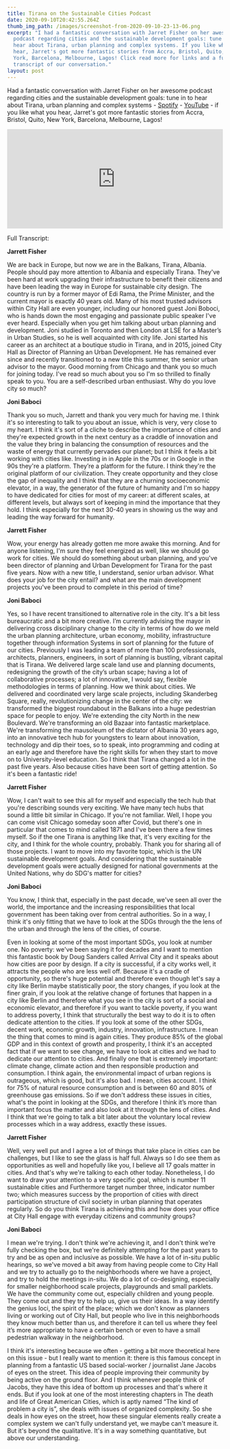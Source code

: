 ```yaml
---
title: Tirana on the Sustainable Cities Podcast
date: 2020-09-10T20:42:55.264Z
thumb_img_path: /images/screenshot-from-2020-09-10-23-13-06.png
excerpt: "I had a fantastic conversation with Jarret Fisher on her awesome
  podcast regarding cities and the sustainable development goals: tune in to
  hear about Tirana, urban planning and complex systems. If you like what you
  hear, Jarret's got more fantastic stories from Accra, Bristol, Quito, New
  York, Barcelona, Melbourne, Lagos! Click read more for links and a full
  transcript of our conversation."
layout: post
---
```

Had a fantastic conversation with Jarret Fisher on her awesome podcast regarding cities and the sustainable development goals: tune in to hear about Tirana, urban planning and complex systems - [Spotify](https://open.spotify.com/episode/3ZdtvV5dcJWaQLwhWCmDeZ?si=V__VTChPScuSU8G9xOo-Ng) - [YouTube](https://www.youtube.com/watch?v=hbdwKdoDRXE) - if you like what you hear, Jarret's got more fantastic stories from Accra, Bristol, Quito, New York, Barcelona, Melbourne, Lagos! 

<iframe src="https://open.spotify.com/embed-podcast/episode/3ZdtvV5dcJWaQLwhWCmDeZ" width="100%" height="232" frameborder="0" allowtransparency="true" allow="encrypted-media"></iframe>

Full Transcript:

**Jarrett Fisher**

We are back in Europe, but now we are in the Balkans, Tirana, Albania. People should pay more attention to Albania and especially Tirana. They've been hard at work upgrading their infrastructure to benefit their citizens and have been leading the way in Europe for sustainable city design. The country is run by a former mayor of Edi Rama, the Prime Minister, and the current mayor is exactly 40 years old. Many of his most trusted advisors within City Hall are even younger, including our honored guest Joni Boboci, who is hands down the most engaging and passionate public speaker I've ever heard. Especially when you get him talking about urban planning and development. Joni studied in Toronto and then London at LSE for a Master’s in Urban Studies, so he is well acquainted with city life. Joni started his career as an architect at a boutique studio in Tirana, and in 2015, joined City Hall as Director of Planning an Urban Development. He has remained ever since and recently transitioned to a new title this summer, the senior urban advisor to the mayor. Good morning from Chicago and thank you so much for joining today. I've read so much about you so I'm so thrilled to finally speak to you. You are a self-described urban enthusiast. Why do you love city so much?

**Joni Baboci**

Thank you so much, Jarrett and thank you very much for having me. I think it's so interesting to talk to you about an issue, which is very, very close to my heart. I think it's sort of a cliche to describe the importance of cities and they're expected growth in the next century as a craddle of innovation and the value they bring in balancing the consumption of resources and the waste of energy that currently pervades our planet; but I think it feels a bit working with cities like. Investing in in Apple in the 70s or in Google in the 90s they're a platform. They’re a platform for the future. I think they're the original platform of our civilization. They create opportunity and they close the gap of inequality and I think that they are a churning socioeconomic elevator, in a way, the generator of the future of humanity and I'm so happy to have dedicated for cities for most of my career: at different scales, at different levels, but always sort of keeping in mind the importance that they hold. I think especially for the next 30-40 years in showing us the way and leading the way forward for humanity.

**Jarrett Fisher**

Wow, your energy has already gotten me more awake this morning. And for anyone listening, I'm sure they feel energized as well, like we should go work for cities. We should do something about urban planning, and you've been director of planning and Urban Development for Tirana for the past five years. Now with a new title, I understand, senior urban advisor. What does your job for the city entail? and what are the main development projects you've been proud to complete in this period of time?

**Joni Baboci**

Yes, so I have recent transitioned to alternative role in the city. It's a bit less bureaucratic and a bit more creative. I’m currently advising the mayor in delivering cross disciplinary change to the city in terms of how do we meld the urban planning architecture, urban economy, mobility, infrastructure together through information Systems in sort of planning for the future of our cities. Previously I was leading a team of more than 100 professionals, architects, planners, engineers, in sort of planning is bustling, vibrant capital that is Tirana. We delivered large scale land use and planning documents, redesigning the growth of the city’s urban scape; having a lot of collaborative processes; a lot of innovative, I would say, flexible methodologies in terms of planning. How we think about cities. We delivered and coordinated very large scale projects, including Skanderbeg Square, really, revolutionizing change in the center of the city: we transformed the biggest roundabout in the Balkans into a huge pedestrian space for people to enjoy. We're extending the city North in the new Boulevard. We're transforming an old Bazaar into fantastic marketplace. We're transforming the mausoleum of the dictator of Albania 30 years ago, into an innovative tech hub for youngsters to learn about innovation, technology and dip their toes, so to speak, into programming and coding at an early age and therefore have the right skills for when they start to move on to University-level education. So I think that Tirana changed a lot in the past five years. Also because cities have been sort of getting attention. So it's been a fantastic ride!

**Jarrett Fisher**

Wow, I can't wait to see this all for myself and especially the tech hub that you're describing sounds very exciting. We have many tech hubs that sound a little bit similar in Chicago. If you're not familiar. Well, I hope you can come visit Chicago someday soon after Covid, but there's one in particular that comes to mind called 1871 and I've been there a few times myself. So if the one Tirana is anything like that, it's very exciting for the city, and I think for the whole country, probably. Thank you for sharing all of those projects. I want to move into my favorite topic, which is the UN sustainable development goals. And considering that the sustainable development goals were actually designed for national governments at the United Nations, why do SDG's matter for cities?

**Joni Baboci**

You know, I think that, especially in the past decade, we've seen all over the world, the importance and the increasing responsibilities that local government has been taking over from central authorities. So in a way, I think it's only fitting that we have to look at the SDGs through the the lens of the urban and through the lens of the cities, of course.

Even in looking at some of the most important SDGs, you look at number one. No poverty: we've been saying it for decades and I want to mention this fantastic book by Doug Sanders called Arrival City and it speaks about how cities are poor by design. If a city is successful, if a city works well, it attracts the people who are less well off. Because it's a cradle of opportunity, so there's huge potential and therefore even though let's say a city like Berlin maybe statistically poor, the story changes, if you look at the finer grain, if you look at the relative change of fortunes that happen in a city like Berlin and therefore what you see in the city is sort of a social and economic elevator, and therefore if you want to tackle poverty, if you want to address poverty, I think that structurally the best way to do it is to often dedicate attention to the cities. If you look at some of the other SDGs, decent work, economic growth, industry, innovation, infrastructure. I mean the thing that comes to mind is again cities. They produce 85% of the global GDP and in this context of growth and prosperity, I think it's an accepted fact that if we want to see change, we have to look at cities and we had to dedicate our attention to cities. And finally one that is extremely important: climate change, climate action and then responsible production and consumption. I think again, the environmental impact of urban regions is outrageous, which is good, but it's also bad. I mean, cities account. I think for 75% of natural resource consumption and is between 60 and 80% of greenhouse gas emissions. So if we don't address these issues in cities, what's the point in looking at the SDGs, and therefore I think it’s more than important focus the matter and also look at it through the lens of cities. And I think that we're going to talk a bit later about the voluntary local review processes which in a way address, exactly these issues.

**Jarrett Fisher**

Well, very well put and I agree a lot of things that take place in cities can be challenges, but I like to see the glass is half full. Always so I do see them as opportunities as well and hopefully like you, I believe all 17 goals matter in cities. And that's why we're talking to each other today. Nonetheless, I do want to draw your attention to a very specific goal, which is number 11 sustainable cities and Furthermore target number three, indicator number two; which measures success by the proportion of cities with direct participation structure of civil society in urban planning that operates regularly. So do you think Tirana is achieving this and how does your office at City Hall engage with everyday citizens and community groups?

**Joni Baboci**

I mean we're trying. I don't think we're achieving it, and I don't think we’re fully checking the box, but we're definitely attempting for the past years to try and be as open and inclusive as possible. We have a lot of in-situ public hearings, so we've moved a bit away from having people come to City Hall and we try to actually go to the neighborhoods where we have a project, and try to hold the meetings in-situ. We do a lot of co-designing, especially for smaller neighborhood scale projects, playgrounds and small parklets. We have the community come out, especially children and young people. They come out and they try to help us, give us their ideas. In a way identify the genius loci, the spirit of the place; which we don't know as planners living or working out of City Hall, but people who live in this neighborhoods they know much better than us, and therefore it can tell us where they feel it’s more appropriate to have a certain bench or even to have a small pedestrian walkway in the neighborhood. 

I think it's interesting because we often - getting a bit more theoretical here on this issue - but I really want to mention it: there is this famous concept in planning from a fantastic US based social-worker / journalist Jane Jacobs of eyes on the street. This idea of people improving their community by being active on the ground floor. And I think whenever people think of Jacobs, they have this idea of bottom up processes and that's where it ends. But if you look at one of the most interesting chapters in The death and life of Great American Cities, which is aptly named “The kind of problem a city is”, she deals with issues of organized complexity. So she deals in how eyes on the street, how these singular elements really create a complex system we can't fully understand yet, we maybe can't measure it. But it's beyond the qualitative. It's in a way something quantitative, but above our understanding.
